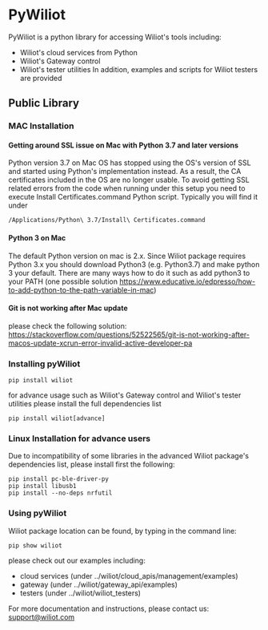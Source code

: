 # PyWiliot #

PyWiliot is a python library for accessing Wiliot's tools including:
* Wiliot's cloud services from Python
* Wiliot's Gateway control
* Wiliot's tester utilities
In addition, examples and scripts for Wiliot testers are provided

## Public Library

### MAC Installation
#### Getting around SSL issue on Mac with Python 3.7 and later versions

Python version 3.7 on Mac OS has stopped using the OS's version of SSL and started using Python's implementation instead. As a result, the CA
certificates included in the OS are no longer usable. To avoid getting SSL related errors from the code when running under this setup you need
to execute Install Certificates.command Python script. Typically you will find it under
~~~~
/Applications/Python\ 3.7/Install\ Certificates.command
~~~~

#### Python 3 on Mac
The default Python version on mac is 2.x. Since Wiliot package requires Python 3.x you should download Python3 
(e.g.  Python3.7) and make python 3 your default.
There are many ways how to do it such as add python3 to your PATH (one possible solution https://www.educative.io/edpresso/how-to-add-python-to-the-path-variable-in-mac) 

#### Git is not working after Mac update
please check the following solution:
https://stackoverflow.com/questions/52522565/git-is-not-working-after-macos-update-xcrun-error-invalid-active-developer-pa


### Installing pyWiliot
````commandline
pip install wiliot
````
for advance usage such as Wiliot's Gateway control and Wiliot's tester utilities please install the full dependencies list
````commandline
pip install wiliot[advance]
````

### Linux Installation for advance users
Due to incompatibility of some libraries in the advanced Wiliot package's dependencies list, please install first the following:
````commandline
pip install pc-ble-driver-py
pip install libusb1
pip install --no-deps nrfutil 
````

### Using pyWiliot
Wiliot package location can be found, by typing in the command line:
````commandline
pip show wiliot
````
please check out our examples including:
* cloud services (under ../wiliot/cloud_apis/management/examples)
* gateway (under ../wiliot/gateway_api/examples)
* testers (under ../wiliot/wiliot_testers)

For more documentation and instructions, please contact us: support@wiliot.com
